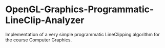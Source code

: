 # OpenGL-Graphics-Programmatic-LineClip-Analyzer
Implementation of a very simple programmatic LineClipping algorithm for the course Computer Graphics.
